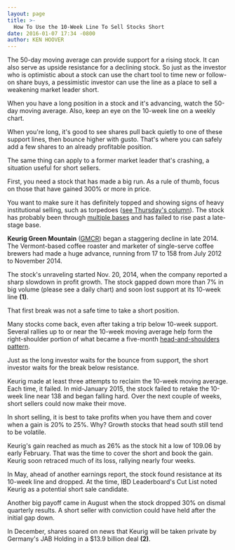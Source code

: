 ```yaml
---
layout: page
title: >-
  How To Use the 10-Week Line To Sell Stocks Short
date: 2016-01-07 17:34 -0800
author: KEN HOOVER
---
```





The 50-day moving average can provide support for a rising stock. It can also serve as upside resistance for a declining stock. So just as the investor who is optimistic about a stock can use the chart tool to time new or follow-on share buys, a pessimistic investor can use the line as a place to sell a weakening market leader short.


When you have a long position in a stock and it's advancing, watch the 50-day moving average. Also, keep an eye on the 10-week line on a weekly chart.


When you're long, it's good to see shares pull back quietly to one of these support lines, then bounce higher with gusto. That's where you can safely add a few shares to an already profitable position.


The same thing can apply to a former market leader that's crashing, a situation useful for short sellers.


First, you need a stock that has made a big run. As a rule of thumb, focus on those that have gained 300% or more in price.


You want to make sure it has definitely topped and showing signs of heavy institutional selling, such as torpedoes ([see Thursday's column](http://education.investors.com/investors-corner/788432-short-sale-buy-signals.htm?t=1452205800778&cachecheck=1)). The stock has probably been through [multiple bases](http://education.investors.com/investors-corner/788166-how-to-sell-stocks-short.htm) and has failed to rise past a late-stage base.


**Keurig Green Mountain** ([GMCR](https://research.investors.com/quote.aspx?symbol=GMCR)) began a staggering decline in late 2014. The Vermont-based coffee roaster and marketer of single-serve coffee brewers had made a huge advance, running from 17 to 158 from July 2012 to November 2014.


The stock's unraveling started Nov. 20, 2014, when the company reported a sharp slowdown in profit growth. The stock gapped down more than 7% in big volume (please see a daily chart) and soon lost support at its 10-week line  **(1)**.


That first break was not a safe time to take a short position.


Many stocks come back, even after taking a trip below 10-week support. Several rallies up to or near the 10-week moving average help form the right-shoulder portion of what became a five-month [head-and-shoulders pattern](http://education.investors.com/investors-corner/787959-how-to-short-stocks.htm).


Just as the long investor waits for the bounce from support, the short investor waits for the break below resistance.


Keurig made at least three attempts to reclaim the 10-week moving average. Each time, it failed. In mid-January 2015, the stock failed to retake the 10-week line near 138 and began falling hard. Over the next couple of weeks, short sellers could now make their move.


In short selling, it is best to take profits when you have them and cover when a gain is 20% to 25%. Why? Growth stocks that head south still tend to be volatile.


Keurig's gain reached as much as 26% as the stock hit a low of 109.06 by early February. That was the time to cover the short and book the gain. Keurig soon retraced much of its loss, rallying nearly four weeks.


In May, ahead of another earnings report, the stock found resistance at its 10-week line and dropped. At the time, IBD Leaderboard's Cut List noted Keurig as a potential short sale candidate.


Another big payoff came in August when the stock dropped 30% on dismal quarterly results. A short seller with conviction could have held after the initial gap down.


In December, shares soared on news that Keurig will be taken private by Germany's JAB Holding in a \$13.9 billion deal  **(2)**.




